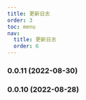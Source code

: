 ```yaml
---
title: 更新日志
order: 3
toc: menu
nav:
  title: 更新日志
  order: 6
---
```


### 0.0.11 (2022-08-30)

### 0.0.10 (2022-08-28)

